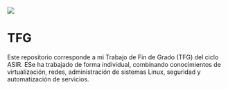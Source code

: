 ![](.imgs/portada/banner,png)
# TFG
Este repositorio corresponde a mi Trabajo de Fin de Grado (TFG) del ciclo ASIR. ESe ha trabajado de forma individual, combinando conocimientos de virtualización, redes, administración de sistemas Linux, seguridad y automatización de servicios.
